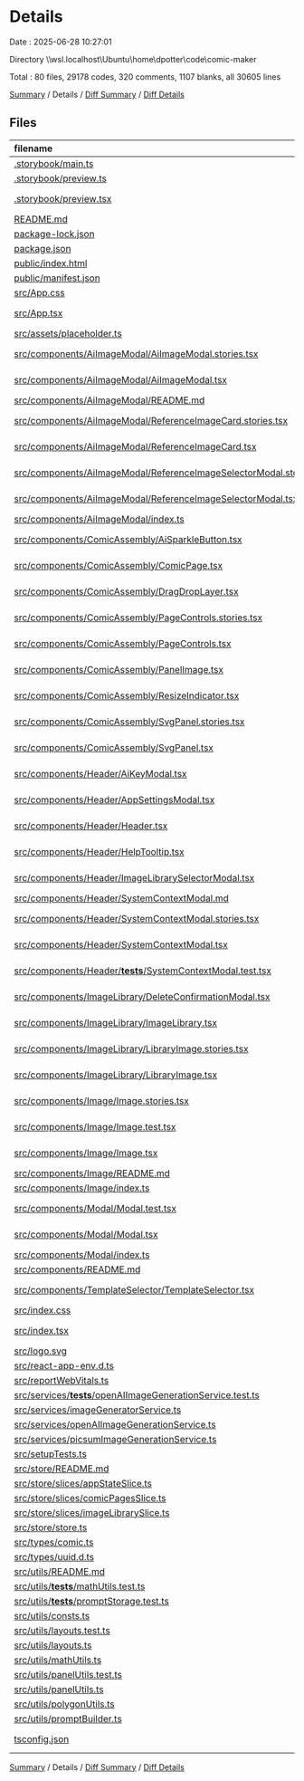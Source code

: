 # Details

Date : 2025-06-28 10:27:01

Directory \\\\wsl.localhost\\Ubuntu\\home\\dpotter\\code\\comic-maker

Total : 80 files,  29178 codes, 320 comments, 1107 blanks, all 30605 lines

[Summary](results.md) / Details / [Diff Summary](diff.md) / [Diff Details](diff-details.md)

## Files
| filename | language | code | comment | blank | total |
| :--- | :--- | ---: | ---: | ---: | ---: |
| [.storybook/main.ts](/.storybook/main.ts) | TypeScript | 19 | 0 | 1 | 20 |
| [.storybook/preview.ts](/.storybook/preview.ts) | TypeScript | 12 | 0 | 2 | 14 |
| [.storybook/preview.tsx](/.storybook/preview.tsx) | TypeScript JSX | 23 | 0 | 2 | 25 |
| [README.md](/README.md) | Markdown | 41 | 0 | 27 | 68 |
| [package-lock.json](/package-lock.json) | JSON | 20,107 | 0 | 1 | 20,108 |
| [package.json](/package.json) | JSON | 69 | 0 | 1 | 70 |
| [public/index.html](/public/index.html) | HTML | 23 | 24 | 1 | 48 |
| [public/manifest.json](/public/manifest.json) | JSON | 25 | 0 | 1 | 26 |
| [src/App.css](/src/App.css) | CSS | 33 | 0 | 6 | 39 |
| [src/App.tsx](/src/App.tsx) | TypeScript JSX | 347 | 9 | 45 | 401 |
| [src/assets/placeholder.ts](/src/assets/placeholder.ts) | TypeScript | 18 | 1 | 1 | 20 |
| [src/components/AiImageModal/AiImageModal.stories.tsx](/src/components/AiImageModal/AiImageModal.stories.tsx) | TypeScript JSX | 118 | 1 | 8 | 127 |
| [src/components/AiImageModal/AiImageModal.tsx](/src/components/AiImageModal/AiImageModal.tsx) | TypeScript JSX | 650 | 9 | 70 | 729 |
| [src/components/AiImageModal/README.md](/src/components/AiImageModal/README.md) | Markdown | 113 | 0 | 25 | 138 |
| [src/components/AiImageModal/ReferenceImageCard.stories.tsx](/src/components/AiImageModal/ReferenceImageCard.stories.tsx) | TypeScript JSX | 190 | 1 | 16 | 207 |
| [src/components/AiImageModal/ReferenceImageCard.tsx](/src/components/AiImageModal/ReferenceImageCard.tsx) | TypeScript JSX | 194 | 0 | 17 | 211 |
| [src/components/AiImageModal/ReferenceImageSelectorModal.stories.tsx](/src/components/AiImageModal/ReferenceImageSelectorModal.stories.tsx) | TypeScript JSX | 125 | 3 | 9 | 137 |
| [src/components/AiImageModal/ReferenceImageSelectorModal.tsx](/src/components/AiImageModal/ReferenceImageSelectorModal.tsx) | TypeScript JSX | 157 | 0 | 21 | 178 |
| [src/components/AiImageModal/index.ts](/src/components/AiImageModal/index.ts) | TypeScript | 3 | 0 | 0 | 3 |
| [src/components/ComicAssembly/AiSparkleButton.tsx](/src/components/ComicAssembly/AiSparkleButton.tsx) | TypeScript JSX | 81 | 0 | 6 | 87 |
| [src/components/ComicAssembly/ComicPage.tsx](/src/components/ComicAssembly/ComicPage.tsx) | TypeScript JSX | 86 | 0 | 5 | 91 |
| [src/components/ComicAssembly/DragDropLayer.tsx](/src/components/ComicAssembly/DragDropLayer.tsx) | TypeScript JSX | 186 | 6 | 24 | 216 |
| [src/components/ComicAssembly/PageControls.stories.tsx](/src/components/ComicAssembly/PageControls.stories.tsx) | TypeScript JSX | 373 | 4 | 21 | 398 |
| [src/components/ComicAssembly/PageControls.tsx](/src/components/ComicAssembly/PageControls.tsx) | TypeScript JSX | 163 | 0 | 15 | 178 |
| [src/components/ComicAssembly/PanelImage.tsx](/src/components/ComicAssembly/PanelImage.tsx) | TypeScript JSX | 139 | 4 | 24 | 167 |
| [src/components/ComicAssembly/ResizeIndicator.tsx](/src/components/ComicAssembly/ResizeIndicator.tsx) | TypeScript JSX | 194 | 7 | 30 | 231 |
| [src/components/ComicAssembly/SvgPanel.stories.tsx](/src/components/ComicAssembly/SvgPanel.stories.tsx) | TypeScript JSX | 166 | 8 | 7 | 181 |
| [src/components/ComicAssembly/SvgPanel.tsx](/src/components/ComicAssembly/SvgPanel.tsx) | TypeScript JSX | 235 | 25 | 38 | 298 |
| [src/components/Header/AiKeyModal.tsx](/src/components/Header/AiKeyModal.tsx) | TypeScript JSX | 335 | 0 | 37 | 372 |
| [src/components/Header/AppSettingsModal.tsx](/src/components/Header/AppSettingsModal.tsx) | TypeScript JSX | 94 | 0 | 10 | 104 |
| [src/components/Header/Header.tsx](/src/components/Header/Header.tsx) | TypeScript JSX | 215 | 0 | 17 | 232 |
| [src/components/Header/HelpTooltip.tsx](/src/components/Header/HelpTooltip.tsx) | TypeScript JSX | 85 | 0 | 8 | 93 |
| [src/components/Header/ImageLibrarySelectorModal.tsx](/src/components/Header/ImageLibrarySelectorModal.tsx) | TypeScript JSX | 173 | 0 | 17 | 190 |
| [src/components/Header/SystemContextModal.md](/src/components/Header/SystemContextModal.md) | Markdown | 50 | 0 | 17 | 67 |
| [src/components/Header/SystemContextModal.stories.tsx](/src/components/Header/SystemContextModal.stories.tsx) | TypeScript JSX | 76 | 0 | 7 | 83 |
| [src/components/Header/SystemContextModal.tsx](/src/components/Header/SystemContextModal.tsx) | TypeScript JSX | 467 | 4 | 49 | 520 |
| [src/components/Header/__tests__/SystemContextModal.test.tsx](/src/components/Header/__tests__/SystemContextModal.test.tsx) | TypeScript JSX | 141 | 10 | 23 | 174 |
| [src/components/ImageLibrary/DeleteConfirmationModal.tsx](/src/components/ImageLibrary/DeleteConfirmationModal.tsx) | TypeScript JSX | 130 | 0 | 12 | 142 |
| [src/components/ImageLibrary/ImageLibrary.tsx](/src/components/ImageLibrary/ImageLibrary.tsx) | TypeScript JSX | 198 | 1 | 18 | 217 |
| [src/components/ImageLibrary/LibraryImage.stories.tsx](/src/components/ImageLibrary/LibraryImage.stories.tsx) | TypeScript JSX | 144 | 1 | 9 | 154 |
| [src/components/ImageLibrary/LibraryImage.tsx](/src/components/ImageLibrary/LibraryImage.tsx) | TypeScript JSX | 125 | 0 | 10 | 135 |
| [src/components/Image/Image.stories.tsx](/src/components/Image/Image.stories.tsx) | TypeScript JSX | 212 | 1 | 9 | 222 |
| [src/components/Image/Image.test.tsx](/src/components/Image/Image.test.tsx) | TypeScript JSX | 55 | 0 | 9 | 64 |
| [src/components/Image/Image.tsx](/src/components/Image/Image.tsx) | TypeScript JSX | 158 | 2 | 14 | 174 |
| [src/components/Image/README.md](/src/components/Image/README.md) | Markdown | 83 | 0 | 24 | 107 |
| [src/components/Image/index.ts](/src/components/Image/index.ts) | TypeScript | 2 | 0 | 0 | 2 |
| [src/components/Modal/Modal.test.tsx](/src/components/Modal/Modal.test.tsx) | TypeScript JSX | 62 | 0 | 13 | 75 |
| [src/components/Modal/Modal.tsx](/src/components/Modal/Modal.tsx) | TypeScript JSX | 108 | 1 | 9 | 118 |
| [src/components/Modal/index.ts](/src/components/Modal/index.ts) | TypeScript | 1 | 0 | 0 | 1 |
| [src/components/README.md](/src/components/README.md) | Markdown | 7 | 0 | 4 | 11 |
| [src/components/TemplateSelector/TemplateSelector.tsx](/src/components/TemplateSelector/TemplateSelector.tsx) | TypeScript JSX | 135 | 3 | 13 | 151 |
| [src/index.css](/src/index.css) | CSS | 45 | 4 | 11 | 60 |
| [src/index.tsx](/src/index.tsx) | TypeScript JSX | 18 | 3 | 3 | 24 |
| [src/logo.svg](/src/logo.svg) | XML | 1 | 0 | 0 | 1 |
| [src/react-app-env.d.ts](/src/react-app-env.d.ts) | TypeScript | 0 | 1 | 1 | 2 |
| [src/reportWebVitals.ts](/src/reportWebVitals.ts) | TypeScript | 13 | 0 | 3 | 16 |
| [src/services/__tests__/openAIImageGenerationService.test.ts](/src/services/__tests__/openAIImageGenerationService.test.ts) | TypeScript | 138 | 6 | 20 | 164 |
| [src/services/imageGeneratorService.ts](/src/services/imageGeneratorService.ts) | TypeScript | 31 | 3 | 6 | 40 |
| [src/services/openAIImageGenerationService.ts](/src/services/openAIImageGenerationService.ts) | TypeScript | 125 | 22 | 18 | 165 |
| [src/services/picsumImageGenerationService.ts](/src/services/picsumImageGenerationService.ts) | TypeScript | 62 | 12 | 8 | 82 |
| [src/setupTests.ts](/src/setupTests.ts) | TypeScript | 1 | 4 | 1 | 6 |
| [src/store/README.md](/src/store/README.md) | Markdown | 200 | 0 | 50 | 250 |
| [src/store/slices/appStateSlice.ts](/src/store/slices/appStateSlice.ts) | TypeScript | 93 | 2 | 7 | 102 |
| [src/store/slices/comicPagesSlice.ts](/src/store/slices/comicPagesSlice.ts) | TypeScript | 60 | 1 | 6 | 67 |
| [src/store/slices/imageLibrarySlice.ts](/src/store/slices/imageLibrarySlice.ts) | TypeScript | 51 | 1 | 6 | 58 |
| [src/store/store.ts](/src/store/store.ts) | TypeScript | 16 | 1 | 3 | 20 |
| [src/types/comic.ts](/src/types/comic.ts) | TypeScript | 30 | 0 | 6 | 36 |
| [src/types/uuid.d.ts](/src/types/uuid.d.ts) | TypeScript | 3 | 0 | 0 | 3 |
| [src/utils/README.md](/src/utils/README.md) | Markdown | 14 | 0 | 6 | 20 |
| [src/utils/__tests__/mathUtils.test.ts](/src/utils/__tests__/mathUtils.test.ts) | TypeScript | 114 | 4 | 21 | 139 |
| [src/utils/__tests__/promptStorage.test.ts](/src/utils/__tests__/promptStorage.test.ts) | TypeScript | 53 | 5 | 8 | 66 |
| [src/utils/consts.ts](/src/utils/consts.ts) | TypeScript | 3 | 1 | 0 | 4 |
| [src/utils/layouts.test.ts](/src/utils/layouts.test.ts) | TypeScript | 110 | 11 | 19 | 140 |
| [src/utils/layouts.ts](/src/utils/layouts.ts) | TypeScript | 278 | 28 | 38 | 344 |
| [src/utils/mathUtils.ts](/src/utils/mathUtils.ts) | TypeScript | 92 | 32 | 23 | 147 |
| [src/utils/panelUtils.test.ts](/src/utils/panelUtils.test.ts) | TypeScript | 336 | 6 | 31 | 373 |
| [src/utils/panelUtils.ts](/src/utils/panelUtils.ts) | TypeScript | 179 | 21 | 31 | 231 |
| [src/utils/polygonUtils.ts](/src/utils/polygonUtils.ts) | TypeScript | 32 | 0 | 9 | 41 |
| [src/utils/promptBuilder.ts](/src/utils/promptBuilder.ts) | TypeScript | 108 | 27 | 18 | 153 |
| [tsconfig.json](/tsconfig.json) | JSON with Comments | 26 | 0 | 1 | 27 |

[Summary](results.md) / Details / [Diff Summary](diff.md) / [Diff Details](diff-details.md)